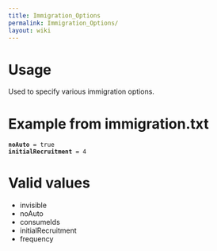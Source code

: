 ```yaml
---
title: Immigration_Options
permalink: Immigration_Options/
layout: wiki
---
```


Usage
=====

Used to specify various immigration options.

Example from immigration.txt
============================

**`noAuto`**` = true`  
**`initialRecruitment`**` = 4`

Valid values
============

-   invisible
-   noAuto
-   consumeIds
-   initialRecruitment
-   frequency

